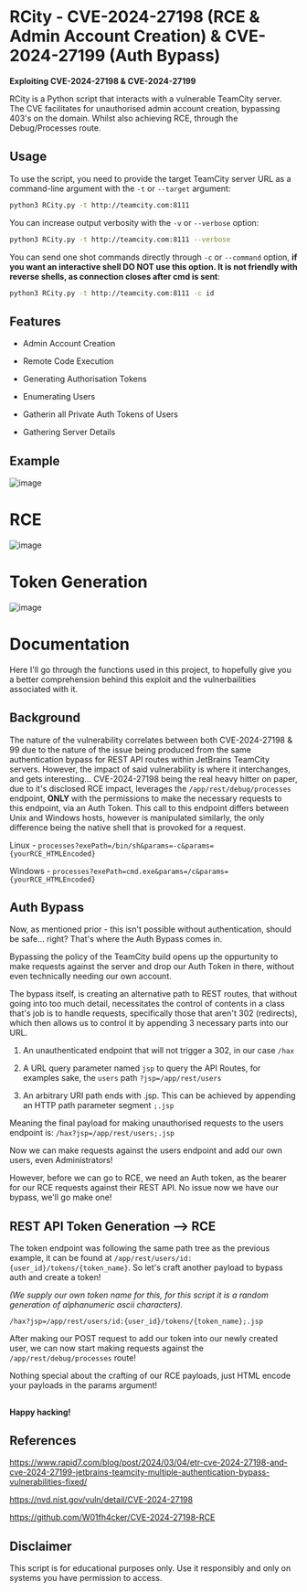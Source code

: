 # RCity - CVE-2024-27198 (RCE & Admin Account Creation) & CVE-2024-27199 (Auth Bypass)
<b>Exploiting CVE-2024-27198 & CVE-2024-27199</b>

RCity is a Python script that interacts with a vulnerable TeamCity server. The CVE facilitates for unauthorised admin account creation, bypassing 403's on the domain. Whilst also achieving RCE, through the Debug/Processes route.

## Usage

To use the script, you need to provide the target TeamCity server URL as a command-line argument with the `-t` or `--target` argument: 

```bash
python3 RCity.py -t http://teamcity.com:8111
```

You can increase output verbosity with the `-v` or `--verbose` option:

```bash
python3 RCity.py -t http://teamcity.com:8111 --verbose
```

You can send one shot commands directly through `-c` or `--command` option, <b>if you want an interactive shell DO NOT use this option. It is not friendly with reverse shells, as connection closes after cmd is sent</b>:

```bash
python3 RCity.py -t http://teamcity.com:8111 -c id
```


## Features

- Admin Account Creation

- Remote Code Execution

- Generating Authorisation Tokens

- Enumerating Users

- Gatherin all Private Auth Tokens of Users

- Gathering Server Details

## Example


![image](https://github.com/Stuub/RCity-CVE-2024-27198/assets/60468836/8d14842d-6f9e-47dc-8a14-0543c8888d10)


# RCE

![image](https://github.com/Stuub/RCity-CVE-2024-27198/assets/60468836/f6279e56-1b95-4295-9b04-8ccf825a03bd)

# Token Generation


![image](https://github.com/Stuub/RCity-CVE-2024-27198/assets/60468836/a6377923-ebdc-4119-bb70-f4dcbadac084)


# Documentation

Here I'll go through the functions used in this project, to hopefully give you a better comprehension behind this exploit and the vulnerbailities associated with it.  

## Background

The nature of the vulnerability correlates between both CVE-2024-27198 & 99 due to the nature of the issue being produced from the same authentication bypass for REST API routes within JetBrains TeamCity servers. However, the impact of said vulnerability is where it interchanges, and gets interesting... CVE-2024-27198 being the real heavy hitter on paper, due to it's disclosed RCE impact, leverages the `/app/rest/debug/processes` endpoint, <b> ONLY </b> with the permissions to make the necessary requests to this endpoint, via an Auth Token. This call to this endpoint differs between Unix and Windows hosts, however is manipulated similarly, the only difference being the native shell that is provoked for a request. 

Linux - `processes?exePath=/bin/sh&params=-c&params={yourRCE_HTMLEncoded}`

Windows - `processes?exePath=cmd.exe&params=/c&params={yourRCE_HTMLEncoded}`

## Auth Bypass

Now, as mentioned prior - this isn't possible without authentication, should be safe... right? That's where the Auth Bypass comes in.

Bypassing the policy of the TeamCity build opens up the oppurtunity to make requests against the server and drop our Auth Token in there, without even technically needing our own account.

The bypass itself, is creating an alternative path to REST routes, that without going into too much detail, necessitates the control of contents in a class that's job is to handle requests, specifically those that aren't 302 (redirects), which then allows us to control it by appending 3 necessary parts into our URL.

1. An unauthenticated endpoint that will not trigger a 302, in our case `/hax`

2. A URL query parameter named `jsp` to query the API Routes, for examples sake, the `users` path `?jsp=/app/rest/users`

3. An arbitrary URI path ends with .jsp. This can be achieved by appending an HTTP path parameter segment `;.jsp`

Meaning the final payload for making unauthorised requests to the users endpoint is: `/hax?jsp=/app/rest/users;.jsp`

Now we can make requests against the users endpoint and add our own users, even Administrators!

However, before we can go to RCE, we need an Auth token, as the bearer for our RCE requests against their REST API. No issue now we have our bypass, we'll go make one!

## REST API Token Generation --> RCE

The token endpoint was following the same path tree as the previous example, it can be found at `/app/rest/users/id:{user_id}/tokens/{token_name}`. So let's craft another payload to bypass auth and create a token!

<i>(We supply our own token name for this, for this script it is a random generation of alphanumeric ascii characters).</i>

`/hax?jsp=/app/rest/users/id:{user_id}/tokens/{token_name};.jsp`

After making our POST request to add our token into our newly created user, we can now start making requests against the `/app/rest/debug/processes` route!

Nothing special about the crafting of our RCE payloads, just HTML encode your payloads in the params argument!

##

<b>Happy hacking!</b>

## References

https://www.rapid7.com/blog/post/2024/03/04/etr-cve-2024-27198-and-cve-2024-27199-jetbrains-teamcity-multiple-authentication-bypass-vulnerabilities-fixed/

https://nvd.nist.gov/vuln/detail/CVE-2024-27198

https://github.com/W01fh4cker/CVE-2024-27198-RCE

## Disclaimer

This script is for educational purposes only. Use it responsibly and only on systems you have permission to access.
